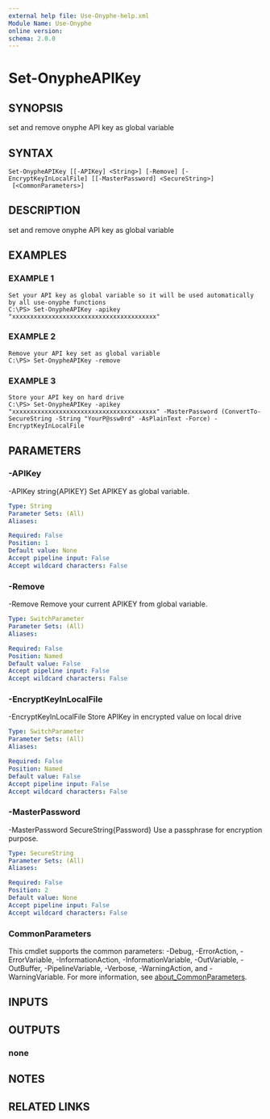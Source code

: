 ```yaml
---
external help file: Use-Onyphe-help.xml
Module Name: Use-Onyphe
online version:
schema: 2.0.0
---
```


# Set-OnypheAPIKey

## SYNOPSIS
set and remove onyphe API key as global variable

## SYNTAX

```
Set-OnypheAPIKey [[-APIKey] <String>] [-Remove] [-EncryptKeyInLocalFile] [[-MasterPassword] <SecureString>]
 [<CommonParameters>]
```

## DESCRIPTION
set and remove onyphe API key as global variable

## EXAMPLES

### EXAMPLE 1
```
Set your API key as global variable so it will be used automatically by all use-onyphe functions
C:\PS> Set-OnypheAPIKey -apikey "xxxxxxxxxxxxxxxxxxxxxxxxxxxxxxxxxxxxxxxx"
```

### EXAMPLE 2
```
Remove your API key set as global variable
C:\PS> Set-OnypheAPIKey -remove
```

### EXAMPLE 3
```
Store your API key on hard drive
C:\PS> Set-OnypheAPIKey -apikey "xxxxxxxxxxxxxxxxxxxxxxxxxxxxxxxxxxxxxxxx" -MasterPassword (ConvertTo-SecureString -String "YourP@ssw0rd" -AsPlainText -Force) -EncryptKeyInLocalFile
```

## PARAMETERS

### -APIKey
-APIKey string{APIKEY}
Set APIKEY as global variable.

```yaml
Type: String
Parameter Sets: (All)
Aliases:

Required: False
Position: 1
Default value: None
Accept pipeline input: False
Accept wildcard characters: False
```

### -Remove
-Remove
Remove your current APIKEY from global variable.

```yaml
Type: SwitchParameter
Parameter Sets: (All)
Aliases:

Required: False
Position: Named
Default value: False
Accept pipeline input: False
Accept wildcard characters: False
```

### -EncryptKeyInLocalFile
-EncryptKeyInLocalFile
Store APIKey in encrypted value on local drive

```yaml
Type: SwitchParameter
Parameter Sets: (All)
Aliases:

Required: False
Position: Named
Default value: False
Accept pipeline input: False
Accept wildcard characters: False
```

### -MasterPassword
-MasterPassword SecureString{Password}
Use a passphrase for encryption purpose.

```yaml
Type: SecureString
Parameter Sets: (All)
Aliases:

Required: False
Position: 2
Default value: None
Accept pipeline input: False
Accept wildcard characters: False
```

### CommonParameters
This cmdlet supports the common parameters: -Debug, -ErrorAction, -ErrorVariable, -InformationAction, -InformationVariable, -OutVariable, -OutBuffer, -PipelineVariable, -Verbose, -WarningAction, and -WarningVariable. For more information, see [about_CommonParameters](http://go.microsoft.com/fwlink/?LinkID=113216).

## INPUTS

## OUTPUTS

### none
## NOTES

## RELATED LINKS
